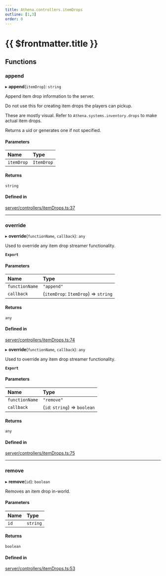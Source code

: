 ```yaml
---
title: Athena.controllers.itemDrops
outline: [1,3]
order: 0
---
```


# {{ $frontmatter.title }}


## Functions

### append

▸ **append**(`itemDrop`): `string`

Append item drop information to the server.

Do not use this for creating item drops the players can pickup.

These are mostly visual. Refer to `Athena.systems.inventory.drops` to make actual item drops.

Returns a uid or generates one if not specified.

#### Parameters

| Name | Type |
| :------ | :------ |
| `itemDrop` | `ItemDrop` |

#### Returns

`string`

#### Defined in

[server/controllers/itemDrops.ts:37](https://github.com/Stuyk/altv-athena/blob/2ba937d/src/core/server/controllers/itemDrops.ts#L37)

___

### override

▸ **override**(`functionName`, `callback`): `any`

Used to override any item drop streamer functionality.

**`Export`**

#### Parameters

| Name | Type |
| :------ | :------ |
| `functionName` | ``"append"`` |
| `callback` | (`itemDrop`: `ItemDrop`) => `string` |

#### Returns

`any`

#### Defined in

[server/controllers/itemDrops.ts:74](https://github.com/Stuyk/altv-athena/blob/2ba937d/src/core/server/controllers/itemDrops.ts#L74)

▸ **override**(`functionName`, `callback`): `any`

Used to override any item drop streamer functionality.

**`Export`**

#### Parameters

| Name | Type |
| :------ | :------ |
| `functionName` | ``"remove"`` |
| `callback` | (`id`: `string`) => `boolean` |

#### Returns

`any`

#### Defined in

[server/controllers/itemDrops.ts:75](https://github.com/Stuyk/altv-athena/blob/2ba937d/src/core/server/controllers/itemDrops.ts#L75)

___

### remove

▸ **remove**(`id`): `boolean`

Removes an item drop in-world.

#### Parameters

| Name | Type |
| :------ | :------ |
| `id` | `string` |

#### Returns

`boolean`

#### Defined in

[server/controllers/itemDrops.ts:53](https://github.com/Stuyk/altv-athena/blob/2ba937d/src/core/server/controllers/itemDrops.ts#L53)
